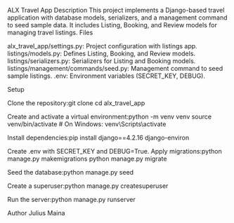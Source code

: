 ALX Travel App
Description
This project implements a Django-based travel application with database models, serializers, and a management command to seed sample data. It includes Listing, Booking, and Review models for managing travel listings.
Files

alx_travel_app/settings.py: Project configuration with listings app.
listings/models.py: Defines Listing, Booking, and Review models.
listings/serializers.py: Serializers for Listing and Booking models.
listings/management/commands/seed.py: Management command to seed sample listings.
.env: Environment variables (SECRET_KEY, DEBUG).

Setup

Clone the repository:git clone <repository-url>
cd alx_travel_app


Create and activate a virtual environment:python -m venv venv
source venv/bin/activate  # On Windows: venv\Scripts\activate


Install dependencies:pip install django==4.2.16 django-environ


Create .env with SECRET_KEY and DEBUG=True.
Apply migrations:python manage.py makemigrations
python manage.py migrate


Seed the database:python manage.py seed


Create a superuser:python manage.py createsuperuser


Run the server:python manage.py runserver



Author
Julius Maina
